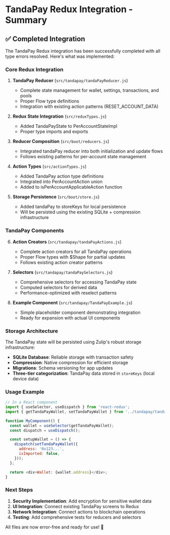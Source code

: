 # TandaPay Redux Integration - Summary

## ✅ Completed Integration

The TandaPay Redux integration has been successfully completed with all type errors resolved. Here's what was implemented:

### Core Redux Integration

1. **TandaPay Reducer** (`src/tandapay/tandaPayReducer.js`)
   - Complete state management for wallet, settings, transactions, and pools
   - Proper Flow type definitions
   - Integration with existing action patterns (RESET_ACCOUNT_DATA)

2. **Redux State Integration** (`src/reduxTypes.js`)
   - Added TandaPayState to PerAccountStateImpl
   - Proper type imports and exports

3. **Reducer Composition** (`src/boot/reducers.js`)
   - Integrated tandaPay reducer into both initialization and update flows
   - Follows existing patterns for per-account state management

4. **Action Types** (`src/actionTypes.js`)
   - Added TandaPay action type definitions
   - Integrated into PerAccountAction union
   - Added to isPerAccountApplicableAction function

5. **Storage Persistence** (`src/boot/store.js`)
   - Added tandaPay to storeKeys for local persistence
   - Will be persisted using the existing SQLite + compression infrastructure

### TandaPay Components

6. **Action Creators** (`src/tandapay/tandaPayActions.js`)
   - Complete action creators for all TandaPay operations
   - Proper Flow types with $Shape for partial updates
   - Follows existing action creator patterns

7. **Selectors** (`src/tandapay/tandaPaySelectors.js`)
   - Comprehensive selectors for accessing TandaPay state
   - Computed selectors for derived data
   - Performance-optimized with reselect patterns

8. **Example Component** (`src/tandapay/TandaPayExample.js`)
   - Simple placeholder component demonstrating integration
   - Ready for expansion with actual UI components

### Storage Architecture

The TandaPay state will be persisted using Zulip's robust storage infrastructure:
- **SQLite Database**: Reliable storage with transaction safety
- **Compression**: Native compression for efficient storage
- **Migrations**: Schema versioning for app updates
- **Three-tier categorization**: TandaPay data stored in `storeKeys` (local device data)

### Usage Example

```javascript
// In a React component
import { useSelector, useDispatch } from 'react-redux';
import { getTandaPayWallet, setTandaPayWallet } from '../tandapay/tandaPaySelectors';

function MyComponent() {
  const wallet = useSelector(getTandaPayWallet);
  const dispatch = useDispatch();

  const setupWallet = () => {
    dispatch(setTandaPayWallet({
      address: '0x123...',
      isImported: false,
    }));
  };

  return <div>Wallet: {wallet.address}</div>;
}
```

### Next Steps

1. **Security Implementation**: Add encryption for sensitive wallet data
2. **UI Integration**: Connect existing TandaPay screens to Redux
3. **Network Integration**: Connect actions to blockchain operations
4. **Testing**: Add comprehensive tests for reducers and selectors

All files are now error-free and ready for use! 🎉
